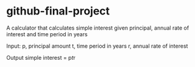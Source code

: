 # github-final-project

A calculator that calculates simple interest given principal, annual rate of interest and time period in years

Input: 
  p, principal amount
  t, time period in years
  r, annual rate of interest 
  
Output
  simple interest = p*t*r
